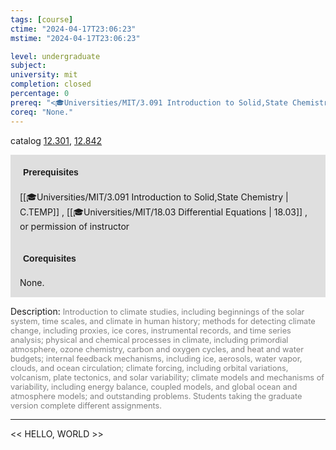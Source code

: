 ```yaml
---
tags: [course]
ctime: "2024-04-17T23:06:23"
mstime: "2024-04-17T23:06:23"

level: undergraduate
subject: 
university: mit
completion: closed
percentage: 0
prereq: "<🎓Universities/MIT/3.091 Introduction to Solid,State Chemistry> , <🎓Universities/MIT/18.03 Differential Equations> , or permission of instructor"
coreq: "None."
---
```


catalog [12.301](http://student.mit.edu/catalog/m12a.html#12.301), [12.842](http://student.mit.edu/catalog/m12c.html#12.842)

<span style="display: block; padding: 15px; background-color: rgb(100, 100, 100, 0.2);"><font id="m_prereq753_0" style="display: block; font-family: Arial, sans-serif; font-weight: bold; padding: 5px">Prerequisites</font><br><span id="prereq753_0">[[🎓Universities/MIT/3.091 Introduction to Solid,State Chemistry | C.TEMP]] , [[🎓Universities/MIT/18.03 Differential Equations | 18.03]] , or permission of instructor</span></span>
<span style="display: block; padding: 15px; background-color: rgb(100, 100, 100, 0.2);"><font id="m_coreq753_0" style="display: block; font-family: Arial, sans-serif; font-weight: bold; padding: 5px">Corequisites</font><br><span id="coreq753_0">None.</span></span>

<font style="">Description:</font>
<font style="color: grey; font-size: 0.8rem;">Introduction to climate studies, including beginnings of the solar system, time scales, and climate in human history; methods for detecting climate change, including proxies, ice cores, instrumental records, and time series analysis; physical and chemical processes in climate, including primordial atmosphere, ozone chemistry, carbon and oxygen cycles, and heat and water budgets; internal feedback mechanisms, including ice, aerosols, water vapor, clouds, and ocean circulation; climate forcing, including orbital variations, volcanism, plate tectonics, and solar variability; climate models and mechanisms of variability, including energy balance, coupled models, and global ocean and atmosphere models; and outstanding problems. Students taking the graduate version complete different assignments.</font>



---

<< HELLO, WORLD >>
